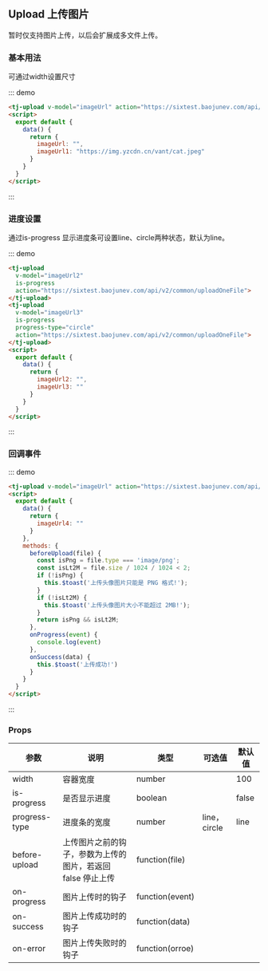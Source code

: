 ## Upload 上传图片

暂时仅支持图片上传，以后会扩展成多文件上传。

### 基本用法

可通过width设置尺寸

<div class="demo-block mt_15">
<tj-upload class="mr_10" v-model="imageUrl" action="https://sixtest.baojunev.com/api/v2/common/uploadOneFile"></tj-upload>
<tj-upload v-model="imageUrl1" action="https://sixtest.baojunev.com/api/v2/common/uploadOneFile"></tj-upload>
<script>
  export default {
    data() {
      return {
        imageUrl: "",
        imageUrl1: "https://img.yzcdn.cn/vant/cat.jpeg",
        imageUrl2: "",
        imageUrl3: "",
        imageUrl4: ""
      }
    },
    methods: {
      beforeUpload(file) {
        const isPng = file.type === 'image/png';
        const isLt2M = file.size / 1024 / 1024 < 2;
        if (!isPng) {
          this.$toast('上传头像图片只能是 PNG 格式!');
        }
        if (!isLt2M) {
          this.$toast('上传头像图片大小不能超过 2MB!');
        }
        return isPng && isLt2M;
      },
      onProgress(event) {
        console.log(event)
      },
      onSuccess(data) {
        this.$toast('上传成功!')
      }
    }
  }
</script>
</div>

::: demo
```html
<tj-upload v-model="imageUrl" action="https://sixtest.baojunev.com/api/v2/common/uploadOneFile"></tj-upload>
<script>
  export default {
    data() {
      return {
        imageUrl: "",
        imageUrl1: "https://img.yzcdn.cn/vant/cat.jpeg"
      }
    }
  }
</script>
```
:::

### 进度设置

通过is-progress 显示进度条可设置line、circle两种状态，默认为line。

<div class="demo-block mt_15">
<tj-upload 
  class="mr_10"
  v-model="imageUrl2" 
  is-progress 
  action="https://sixtest.baojunev.com/api/v2/common/uploadOneFile">
</tj-upload>
<tj-upload 
  v-model="imageUrl3" 
  is-progress 
  progress-type="circle"
  action="https://sixtest.baojunev.com/api/v2/common/uploadOneFile">
</tj-upload>
</div>

::: demo
```html
<tj-upload 
  v-model="imageUrl2" 
  is-progress 
  action="https://sixtest.baojunev.com/api/v2/common/uploadOneFile">
</tj-upload>
<tj-upload 
  v-model="imageUrl3" 
  is-progress 
  progress-type="circle"
  action="https://sixtest.baojunev.com/api/v2/common/uploadOneFile">
</tj-upload>
<script>
  export default {
    data() {
      return {
        imageUrl2: "",
        imageUrl3: ""
      }
    }
  }
</script>
```
:::

### 回调事件
<div class="demo-block mt_15">
<tj-upload 
  v-model="imageUrl4" 
  is-progress
  :before-upload="beforeUpload" 
  :on-progress="onProgress" 
  :on-success="onSuccess" 
  action="https://sixtest.baojunev.com/api/v2/common/uploadOneFile">
</tj-upload>
</div>

::: demo
```html
<tj-upload v-model="imageUrl" action="https://sixtest.baojunev.com/api/v2/common/uploadOneFile"></tj-upload>
<script>
  export default {
    data() {
      return {
        imageUrl4: ""
      }
    },
    methods: {
      beforeUpload(file) {
        const isPng = file.type === 'image/png';
        const isLt2M = file.size / 1024 / 1024 < 2;
        if (!isPng) {
          this.$toast('上传头像图片只能是 PNG 格式!');
        }
        if (!isLt2M) {
          this.$toast('上传头像图片大小不能超过 2MB!');
        }
        return isPng && isLt2M;
      },
      onProgress(event) {
        console.log(event)
      },
      onSuccess(data) {
        this.$toast('上传成功!')
      }
    }
  }
</script>
```
:::

### Props
| 参数 | 说明 | 类型 | 可选值 | 默认值 |
| ----- | ----- | ----- | -----  | ----- |
| width | 容器宽度 | number | | 100 |
| is-progress | 是否显示进度 | boolean | | false |
| progress-type | 进度条的宽度 | number | line，circle | line |
| before-upload	 | 上传图片之前的钩子，参数为上传的图片，若返回 false 停止上传 | function(file) | | |
| on-progress | 图片上传时的钩子 | function(event) | | |
| on-success | 图片上传成功时的钩子 | function(data) | | |
| on-error | 图片上传失败时的钩子 | function(orroe) | | |